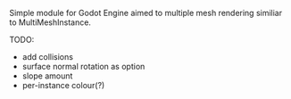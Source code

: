 Simple module for Godot Engine aimed to multiple mesh rendering
similiar to MultiMeshInstance.

TODO: 
- add collisions
- surface normal rotation as option
- slope amount
- per-instance colour(?)